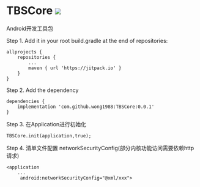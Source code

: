 # TBSCore [![](https://jitpack.io/v/wong1988/TBSCore.svg)](https://jitpack.io/#wong1988/TBSCore)

Android开发工具包

Step 1. Add it in your root build.gradle at the end of repositories:
```
allprojects {
    repositories {
        ...
        maven { url 'https://jitpack.io' }
    }
}
```
Step 2. Add the dependency
```
dependencies {
    implementation 'com.github.wong1988:TBSCore:0.0.1'
}
```
Step 3. 在Application进行初始化
```
TBSCore.init(application,true);
```
Step 4. 清单文件配置 networkSecurityConfig(部分内核功能访问需要依赖http请求)
```
<application
    ...
     android:networkSecurityConfig="@xml/xxx">
```
